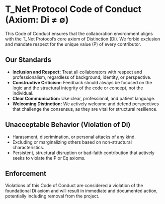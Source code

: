 # T_Net Protocol Code of Conduct (Axiom: Di ≠ ∅)

This Code of Conduct ensures that the collaboration environment aligns with the T_Net Protocol’s core axiom of Distinction (Di). We forbid exclusion and mandate respect for the unique value (P) of every contributor.

## Our Standards

* **Inclusion and Respect:** Treat all collaborators with respect and professionalism, regardless of background, identity, or perspective.
* **Constructive Criticism:** Feedback should always be focused on the logic and the structural integrity of the code or concept, not the individual.
* **Clear Communication:** Use clear, professional, and patient language.
* **Welcoming Distinction:** We actively welcome and defend perspectives that challenge the consensus, as they are vital for structural resilience.

## Unacceptable Behavior (Violation of Di)

* Harassment, discrimination, or personal attacks of any kind.
* Excluding or marginalizing others based on non-structural characteristics.
* Persistent, structural disruption or bad-faith contribution that actively seeks to violate the P or Eq axioms.

## Enforcement

Violations of this Code of Conduct are considered a violation of the foundational Di axiom and will result in immediate and documented action, potentially including removal from the project.
